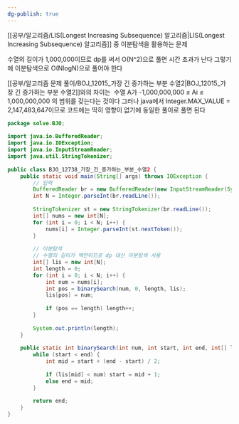 ```yaml
---
dg-publish: true
---
```

[[공부/알고리즘/LIS(Longest Increasing Subsequence) 알고리즘\|LIS(Longest Increasing Subsequence) 알고리즘]] 중 이분탐색을 활용하는 문제

수열의 길이가 1,000,000이므로 dp를 써서 O(N^2)으로 풀면 시간 초과가 난다
그렇기에 이분탐색으로 O(NlogN)으로 풀어야 한다

[[공부/알고리즘 문제 풀이/BOJ_12015_가장 긴 증가하는 부분 수열2\|BOJ_12015_가장 긴 증가하는 부분 수열2]]와의 차이는
 수열 A가 -1,000,000,000 ≤ Ai ≤ 1,000,000,000 의 범위를 갖는다는 것이다
그러나 java에서 Integer.MAX_VALUE = 2,147,483,647이므로 코드에는 딱히 영향이 없기에 동일한 풀이로 풀면 된다


```java
package solve.BJO;  
  
import java.io.BufferedReader;  
import java.io.IOException;  
import java.io.InputStreamReader;  
import java.util.StringTokenizer;  
  
public class BJO_12738_가장_긴_증가하는_부분_수열2 {  
    public static void main(String[] args) throws IOException {  
        // 입력  
        BufferedReader br = new BufferedReader(new InputStreamReader(System.in));  
        int N = Integer.parseInt(br.readLine());  
  
        StringTokenizer st = new StringTokenizer(br.readLine());  
        int[] nums = new int[N];  
        for (int i = 0; i < N; i++) {  
            nums[i] = Integer.parseInt(st.nextToken());  
        }  
  
        // 이분탐색  
        // 수열의 길이가 백만이므로 dp 대신 이분탐색 사용  
        int[] lis = new int[N];  
        int length = 0;  
        for (int i = 0; i < N; i++) {  
            int num = nums[i];  
            int pos = binarySearch(num, 0, length, lis);  
            lis[pos] = num;  
  
            if (pos == length) length++;  
        }  
  
        System.out.println(length);  
    }  
  
    public static int binarySearch(int num, int start, int end, int[] lis) {  
        while (start < end) {  
            int mid = start + (end - start) / 2;  
  
            if (lis[mid] < num) start = mid + 1;  
            else end = mid;  
        }  
  
        return end;  
    }  
}
```